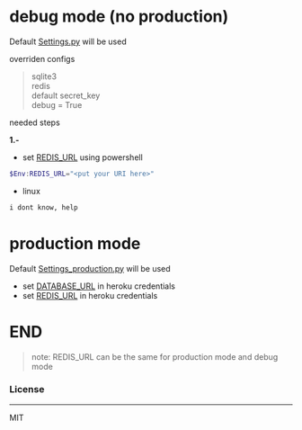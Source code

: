 # debug mode (no production)

Default [Settings.py] will be used

overriden configs

> sqlite3  
> redis  
> default secret_key  
> debug = True

needed steps

**1.-**

- set [REDIS_URL] using powershell
<!-- not persistent method -->

```powershell
$Env:REDIS_URL="<put your URI here>"
```

- linux

```bash
i dont know, help
```

# production mode

Default [Settings_production.py] will be used

- set [DATABASE_URL] in heroku credentials
- set [REDIS_URL] in heroku credentials

# END

> note: REDIS_URL can be the same for production mode and debug mode

### License

---

MIT

[//]: # "These are reference links used in the body of this note and get stripped out when the markdown processor does its job. There is no need to format nicely because it shouldn't be seen. Thanks SO - https://dillinger.io"
[redis_url]: https://drapaiton.github.io/terminology/redis_url/
[database_url]: https://drapaiton.github.io/terminology/database_url/

<!-- .py files -->

[settings_production.py]: https://github.com/drapaiton/noicefluid/blob/master/noicefluid/settings_production.py
[settings.py]: https://github.com/drapaiton/noicefluid/blob/master/noicefluid/settings.py
